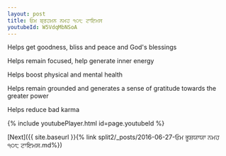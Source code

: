 ```yaml
---
layout: post
title: ਓਮ ਬ੍ਰਹਮਨ ਨਮਹ ੧੦੮ ਟਾਇਮਸ
youtubeId: W5VdqMbNSoA
---
```

 
 
Helps get goodness, bliss and peace and God's blessings
 
Helps remain focused, help generate inner energy 
 
Helps boost physical and mental health 
 
Helps remain grounded and generates a sense of gratitude towards the greater power 
 
Helps reduce bad karma
 
 
 
 


{% include youtubePlayer.html id=page.youtubeId %}
 
[Next]({{ site.baseurl }}{% link  split2/_posts/2016-06-27-ਓਮ ਭੂਸ਼ਯਾਯਾ ਨਮਹ ੧੦੮ ਟਾਇਮਸ.md%})
 
